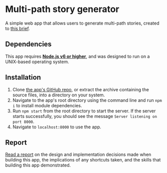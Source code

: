 # Multi-path story generator
A simple web app that allows users to generate multi-path stories, created to [this brief](./docs/brief.md).

## Dependencies
This app requires [__Node.js v6 or higher__](https://nodejs.org/en/), and was designed to run on a UNIX-based operating system.

## Installation
1. Clone [the app's GitHub repo](https://github.com/stevehopkinson/multi-path-story), or extract the archive containing the source files, into a directory on your system.
2. Navigate to the app's root directory using the command line and run ```npm i``` to install module dependencies.
3. Run ```npm start``` from the root directory to start the server. If the server starts successfully, you should see the message ```Server listening on port 8000```.
4. Navigate to ```localhost:8000``` to use the app.

## Report
[Read a report](./docs/report.md) on the design and implementation decisions made when building this app, the implications of any shortcuts taken, and the skills that building this app demonstrated.
